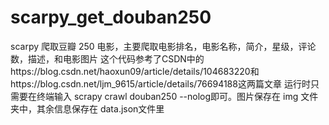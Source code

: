 # scarpy_get_douban250
scarpy 爬取豆瓣 250 电影，主要爬取电影排名，电影名称，简介，星级，评论数，描述，和电影图片
这个代码参考了CSDN中的https://blog.csdn.net/haoxun09/article/details/104683220和https://blog.csdn.net/ljm_9615/article/details/76694188这两篇文章
运行时只需要在终端输入 scrapy crawl douban250 --nolog即可。图片保存在 img 文件夹中，其余信息保存在 data.json文件里
